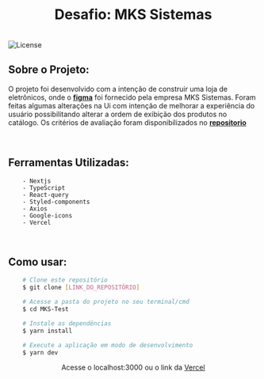 <h1 align="center">Desafio: MKS Sistemas</h1>
<br>
<img src="https://img.shields.io/github/license/HyanFerraz/MKS-Challenge" alt="License">

## Sobre o Projeto:

O projeto foi desenvolvido com a intenção de construir uma loja de eletrônicos, onde o [**figma**](https://www.figma.com/file/ay9JKCd6LKvKLE7TclJJkX/MKS-Front-end-challenge?type=design&node-id=0%3A1&mode=design&t=AlZMI9zkOlhrx6JF-1) foi fornecido pela empresa MKS Sistemas. Foram feitas algumas alterações na Ui com intenção de melhorar a experiência do usuário possibilitando alterar a ordem de exibição dos produtos no catálogo. Os critérios de avaliação foram disponibilizados no [**repositorio**](https://github.com/MKS-desenvolvimento-de-sistemas/mks-frontend-challenge)

<br>

## Ferramentas Utilizadas:

```
    - Nextjs
    - TypeScript
    - React-query
    - Styled-components
    - Axios
    - Google-icons
    - Vercel
```

<br>

## Como usar:

```bash
    # Clone este repositório
    $ git clone [LINK_DO_REPOSITÓRIO]

    # Acesse a pasta do projeto no seu terminal/cmd
    $ cd MKS-Test

    # Instale as dependências
    $ yarn install

    # Execute a aplicação em modo de desenvolvimento
    $ yarn dev
```

<p align="center">Acesse o localhost:3000 ou o link da <a href="https://mks-challenge-hyanferrazs-projects.vercel.app">Vercel</a></p>

